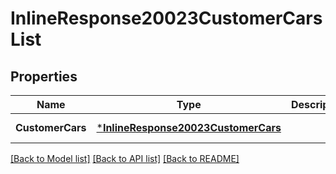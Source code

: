 # InlineResponse20023CustomerCarsList

## Properties
Name | Type | Description | Notes
------------ | ------------- | ------------- | -------------
**CustomerCars** | [***InlineResponse20023CustomerCars**](inline_response_200_23_customer_cars.md) |  | [default to null]

[[Back to Model list]](../README.md#documentation-for-models) [[Back to API list]](../README.md#documentation-for-api-endpoints) [[Back to README]](../README.md)


